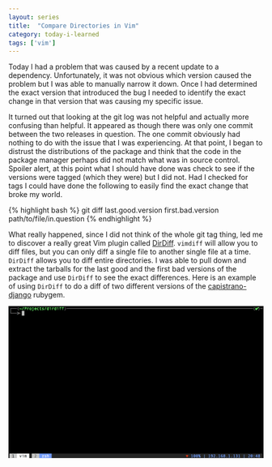 ```yaml
---
layout: series
title:  "Compare Directories in Vim"
category: today-i-learned
tags: ['vim']
---
```


Today I had a problem that was caused by a recent update to a dependency. Unfortunately, it was not obvious which version caused the problem but I was able to manually narrow it down. Once I had determined the exact version that introduced the bug I needed to identify the exact change in that version that was causing my specific issue.

It turned out that looking at the git log was not helpful and actually more confusing than helpful. It appeared as though there was only one commit between the two releases in question. The one commit obviously had nothing to do with the issue that I was experiencing. At that point, I began to distrust the distributions of the package and think that the code in the package manager perhaps did not match what was in source control. Spoiler alert, at this point what I should have done was check to see if the versions were tagged (which they were) but I did not. Had I checked for tags I could have done the following to easily find the exact change that broke my world.

{% highlight bash %}
  git diff last.good.version first.bad.version path/to/file/in.question
{% endhighlight %}

What really happened, since I did not think of the whole git tag thing, led me to discover a really great Vim plugin called [DirDiff][dirdiff]. `vimdiff` will allow you to diff files, but you can only diff a single file to another single file at a time. `DirDiff` allows you to diff entire directories. I was able to pull down and extract the tarballs for the last good and the first bad versions of the package and use `DirDiff` to see the exact differences. Here is an example of using `DirDiff` to do a diff of two different versions of the [capistrano-django][capistranodjango] rubygem.

![DirDiff In Action][gif]

[dirdiff]: http://www.vim.org/scripts/script.php?script_id=102
[gif]: /assets/images/today-i-learned/dirdiff.gif
[capistranodjango]: https://rubygems.org/gems/capistrano-django
